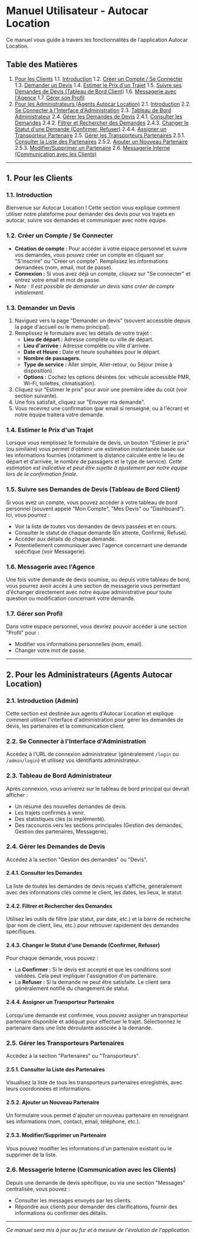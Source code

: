 # Manuel Utilisateur - Autocar Location

Ce manuel vous guide à travers les fonctionnalités de l'application Autocar Location.

## Table des Matières

1.  [Pour les Clients](#1-pour-les-clients)
    1.1. [Introduction](#11-introduction)
    1.2. [Créer un Compte / Se Connecter](#12-créer-un-compte--se-connecter)
    1.3. [Demander un Devis](#13-demander-un-devis)
    1.4. [Estimer le Prix d'un Trajet](#14-estimer-le-prix-dun-trajet)
    1.5. [Suivre ses Demandes de Devis (Tableau de Bord Client)](#15-suivre-ses-demandes-de-devis-tableau-de-bord-client)
    1.6. [Messagerie avec l'Agence](#16-messagerie-avec-lagence)
    1.7. [Gérer son Profil](#17-gérer-son-profil)
2.  [Pour les Administrateurs (Agents Autocar Location)](#2-pour-les-administrateurs-agents-autocar-location)
    2.1. [Introduction](#21-introduction-admin)
    2.2. [Se Connecter à l'Interface d'Administration](#22-se-connecter-à-linterface-dadministration)
    2.3. [Tableau de Bord Administrateur](#23-tableau-de-bord-administrateur)
    2.4. [Gérer les Demandes de Devis](#24-gérer-les-demandes-de-devis)
    2.4.1. [Consulter les Demandes](#241-consulter-les-demandes)
    2.4.2. [Filtrer et Rechercher des Demandes](#242-filtrer-et-rechercher-des-demandes)
    2.4.3. [Changer le Statut d'une Demande (Confirmer, Refuser)](#243-changer-le-statut-dune-demande-confirmer-refuser)
    2.4.4. [Assigner un Transporteur Partenaire](#244-assigner-un-transporteur-partenaire)
    2.5. [Gérer les Transporteurs Partenaires](#25-gérer-les-transporteurs-partenaires)
    2.5.1. [Consulter la Liste des Partenaires](#251-consulter-la-liste-des-partenaires)
    2.5.2. [Ajouter un Nouveau Partenaire](#252-ajouter-un-nouveau-partenaire)
    2.5.3. [Modifier/Supprimer un Partenaire](#253-modifiersupprimer-un-partenaire)
    2.6. [Messagerie Interne (Communication avec les Clients)](#26-messagerie-interne-communication-avec-les-clients)

---

## 1. Pour les Clients

### 1.1. Introduction

Bienvenue sur Autocar Location ! Cette section vous explique comment utiliser notre plateforme pour demander des devis pour vos trajets en autocar, suivre vos demandes et communiquer avec notre équipe.

### 1.2. Créer un Compte / Se Connecter

- **Création de compte :** Pour accéder à votre espace personnel et suivre vos demandes, vous pouvez créer un compte en cliquant sur "S'inscrire" ou "Créer un compte". Remplissez les informations demandées (nom, email, mot de passe).
- **Connexion :** Si vous avez déjà un compte, cliquez sur "Se connecter" et entrez votre email et mot de passe.
- _Note : Il est possible de demander un devis sans créer de compte initialement._

### 1.3. Demander un Devis

1.  Naviguez vers la page "Demander un devis" (souvent accessible depuis la page d'accueil ou le menu principal).
2.  Remplissez le formulaire avec les détails de votre trajet :
    - **Lieu de départ :** Adresse complète ou ville de départ.
    - **Lieu d'arrivée :** Adresse complète ou ville d'arrivée.
    - **Date et Heure :** Date et heure souhaitées pour le départ.
    - **Nombre de passagers.**
    - **Type de service :** Aller simple, Aller-retour, ou Séjour (mise à disposition).
    - **Options :** Cochez les options désirées (ex: véhicule accessible PMR, Wi-Fi, toilettes, climatisation).
3.  Cliquez sur "Estimer le prix" pour avoir une première idée du coût (voir section suivante).
4.  Une fois satisfait, cliquez sur "Envoyer ma demande".
5.  Vous recevrez une confirmation (par email si renseigné, ou à l'écran) et notre équipe traitera votre demande.

### 1.4. Estimer le Prix d'un Trajet

Lorsque vous remplissez le formulaire de devis, un bouton "Estimer le prix" (ou similaire) vous permet d'obtenir une estimation instantanée basée sur les informations fournies (notamment la distance calculée entre le lieu de départ et d'arrivée, le nombre de passagers et le type de service).
_Cette estimation est indicative et peut être sujette à ajustement par notre équipe lors de la confirmation finale._

### 1.5. Suivre ses Demandes de Devis (Tableau de Bord Client)

Si vous avez un compte, vous pouvez accéder à votre tableau de bord personnel (souvent appelé "Mon Compte", "Mes Devis" ou "Dashboard").
Ici, vous pourrez :

- Voir la liste de toutes vos demandes de devis passées et en cours.
- Consulter le statut de chaque demande (En attente, Confirmé, Refusé).
- Accéder aux détails de chaque demande.
- Potentiellement communiquer avec l'agence concernant une demande spécifique (voir Messagerie).

### 1.6. Messagerie avec l'Agence

Une fois votre demande de devis soumise, ou depuis votre tableau de bord, vous pourrez avoir accès à une section de messagerie vous permettant d'échanger directement avec notre équipe administrative pour toute question ou modification concernant votre demande.

### 1.7. Gérer son Profil

Dans votre espace personnel, vous devriez pouvoir accéder à une section "Profil" pour :

- Modifier vos informations personnelles (nom, email).
- Changer votre mot de passe.

---

## 2. Pour les Administrateurs (Agents Autocar Location)

### 2.1. Introduction (Admin)

Cette section est destinée aux agents d'Autocar Location et explique comment utiliser l'interface d'administration pour gérer les demandes de devis, les partenaires et la communication client.

### 2.2. Se Connecter à l'Interface d'Administration

Accédez à l'URL de connexion administrateur (généralement `/login` ou `/admin/login`) et utilisez vos identifiants administrateur.

### 2.3. Tableau de Bord Administrateur

Après connexion, vous arriverez sur le tableau de bord principal qui devrait afficher :

- Un résumé des nouvelles demandes de devis.
- Les trajets confirmés à venir.
- Des statistiques clés (si implémenté).
- Des raccourcis vers les sections principales (Gestion des demandes, Gestion des partenaires, Messagerie).

### 2.4. Gérer les Demandes de Devis

Accédez à la section "Gestion des demandes" ou "Devis".

#### 2.4.1. Consulter les Demandes

La liste de toutes les demandes de devis reçues s'affiche, généralement avec des informations clés comme le client, les dates, les lieux, le statut.

#### 2.4.2. Filtrer et Rechercher des Demandes

Utilisez les outils de filtre (par statut, par date, etc.) et la barre de recherche (par nom de client, lieu, etc.) pour retrouver rapidement des demandes spécifiques.

#### 2.4.3. Changer le Statut d'une Demande (Confirmer, Refuser)

Pour chaque demande, vous pouvez :

- La **Confirmer :** Si le devis est accepté et que les conditions sont validées. Cela peut impliquer l'assignation d'un partenaire.
- La **Refuser :** Si la demande ne peut être satisfaite.
  Le client sera généralement notifié du changement de statut.

#### 2.4.4. Assigner un Transporteur Partenaire

Lorsqu'une demande est confirmée, vous pouvez assigner un transporteur partenaire disponible et adéquat pour effectuer le trajet. Sélectionnez le partenaire dans une liste déroulante associée à la demande.

### 2.5. Gérer les Transporteurs Partenaires

Accédez à la section "Partenaires" ou "Transporteurs".

#### 2.5.1. Consulter la Liste des Partenaires

Visualisez la liste de tous les transporteurs partenaires enregistrés, avec leurs coordonnées et informations.

#### 2.5.2. Ajouter un Nouveau Partenaire

Un formulaire vous permet d'ajouter un nouveau partenaire en renseignant ses informations (nom, contact, email, téléphone, etc.).

#### 2.5.3. Modifier/Supprimer un Partenaire

Vous pouvez modifier les informations d'un partenaire existant ou le supprimer de la liste.

### 2.6. Messagerie Interne (Communication avec les Clients)

Depuis une demande de devis spécifique, ou via une section "Messages" centralisée, vous pouvez :

- Consulter les messages envoyés par les clients.
- Répondre aux clients pour demander des clarifications, fournir des informations ou confirmer des détails.

---

_Ce manuel sera mis à jour au fur et à mesure de l'évolution de l'application._
